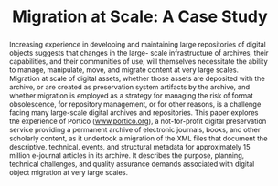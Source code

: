 ---
abstract: 'Increasing experience in developing and maintaining large repositories
  of digital objects suggests that changes in the large- scale infrastructure of archives,
  their capabilities, and their communities of use, will themselves necessitate the
  ability to manage, manipulate, move, and migrate content at very large scales.

  Migration at scale of digital assets, whether those assets are deposited with the
  archive, or are created as preservation system artifacts by the archive, and whether
  migration is employed as a strategy for managing the risk of format obsolescence,
  for repository management, or for other reasons, is a challenge facing many large-scale
  digital archives and repositories.

  This paper explores the experience of Portico (www.portico.org), a not-for-profit
  digital preservation service providing a permanent archive of electronic journals,
  books, and other scholarly content, as it undertook a migration of the XML files
  that document the descriptive, technical, events, and structural metadata for approximately
  15 million e-journal articles in its archive. It describes the purpose, planning,
  technical challenges, and quality assurance demands associated with digital object
  migration at very large scales.'
creators:
- Morrissey, Sheila M.
- Kadirvel, Suresh
- Howard, William J.
- Cheruku, Vinay
- Meyer, John
- Stoeffler, Matthew
date: null
document_url: https://services.phaidra.univie.ac.at/api/object/o:293769/download
grand_parent: iPRES
institutions: []
keywords:
- ischool
- toronto
- canada
- digital preservation
- archives management
- format migration
- transformation
- at scale
- normalization
landing_page_url: https://phaidra.univie.ac.at/o:293769
language: eng
layout: publication
license: CC BY-NC-SA 3.0 AT
notes_url: null
parent: iPRES 2012
publication_type: paper
size: 857228
slides_url: null
source_name: iPRES
title: 'Migration at Scale: A Case Study'
year: 2012
---